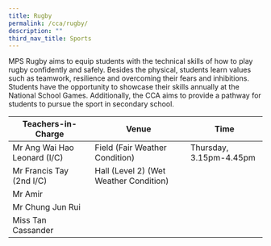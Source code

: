 ```yaml
---
title: Rugby
permalink: /cca/rugby/
description: ""
third_nav_title: Sports
---
```


MPS Rugby aims to equip students with the technical skills of how to play rugby confidently and safely. Besides the physical, students learn values such as teamwork, resilience and overcoming their fears and inhibitions. Students have the opportunity to showcase their skills annually at the National School Games. Additionally, the CCA aims to provide a pathway for students to pursue the sport in secondary school.



| Teachers-in-Charge| Venue | Time |
| -------- | -------- | -------- |
| Mr Ang Wai Hao Leonard (I/C)     | Field (Fair Weather Condition)| Thursday, 3.15pm-4.45pm    |
| Mr Francis Tay (2nd I/C)    | Hall (Level 2) (Wet Weather Condition)   |     |
| Mr Amir    |      |     |
| Mr Chung Jun Rui   |     |      |
| Miss Tan Cassander     |     |      |
